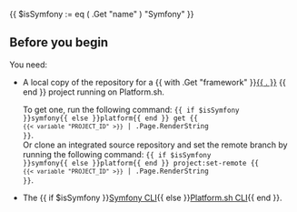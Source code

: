 {{ $isSymfony := eq ( .Get "name" ) "Symfony" }}
## Before you begin

You need:

- A local copy of the repository for a {{ with .Get "framework" }}[{{ . }}](../deploy/_index.md) {{ end }} project running on Platform.sh.

  To get one, run the following command:
  <code>{{ if $isSymfony }}symfony{{ else }}platform{{ end }} get {{ `{{< variable "PROJECT_ID" >}}` | .Page.RenderString }}</code>.<br>
  Or clone an integrated source repository
  and set the remote branch by running the following command:
  <code>{{ if $isSymfony }}symfony{{ else }}platform{{ end }} project:set-remote {{ `{{< variable "PROJECT_ID" >}}` | .Page.RenderString }}</code>.
- The {{ if $isSymfony }}[Symfony CLI](https://symfony.com/download){{ else }}[Platform.sh CLI](/administration/cli/_index.md){{ end }}.

